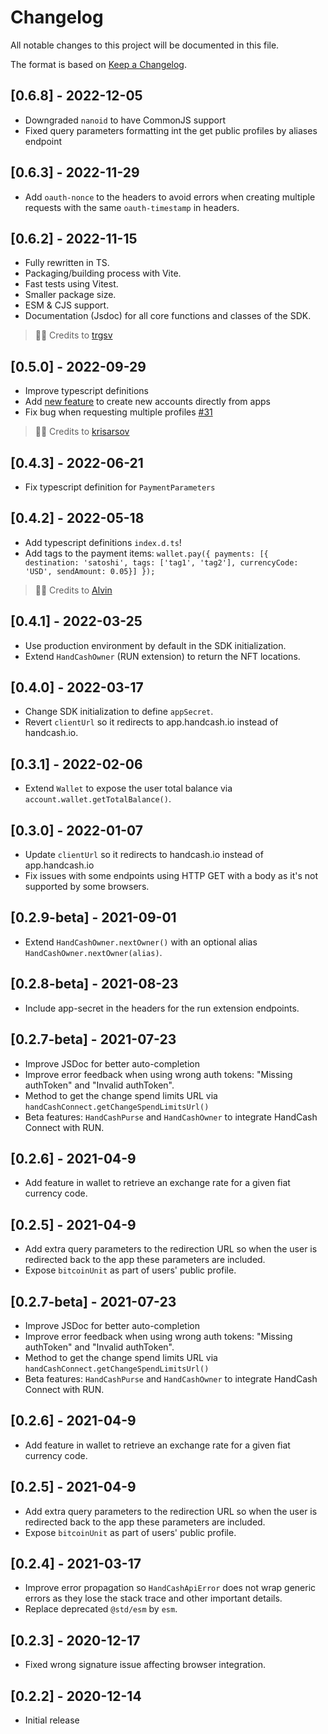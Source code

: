 # Changelog

All notable changes to this project will be documented in this file.

The format is based on [Keep a Changelog](https://keepachangelog.com/en/1.0.0/).

## [0.6.8] - 2022-12-05
- Downgraded `nanoid` to have CommonJS support
- Fixed query parameters formatting int the get public profiles by aliases endpoint

## [0.6.3] - 2022-11-29

- Add `oauth-nonce` to the headers to avoid errors when creating multiple requests with the same `oauth-timestamp` in headers.

## [0.6.2] - 2022-11-15

- Fully rewritten in TS.
- Packaging/building process with Vite.
- Fast tests using Vitest.
- Smaller package size.
- ESM & CJS support.
- Documentation (Jsdoc) for all core functions and classes of the SDK.

> 🙏🏻 Credits to [trgsv](https://github.com/trgsv)

## [0.5.0] - 2022-09-29

- Improve typescript definitions
- Add [new feature](https://docs.handcash.io/docs/create-accounts) to create new accounts directly from apps
- Fix bug when requesting multiple profiles [#31](https://github.com/HandCash/handcash-connect-sdk-js/pull/31)

> 🙏🏻 Credits to [krisarsov](https://github.com/krisarsov)

## [0.4.3] - 2022-06-21

- Fix typescript definition for `PaymentParameters`

## [0.4.2] - 2022-05-18

- Add typescript definitions `index.d.ts`!
- Add tags to the payment
  items: `wallet.pay({ payments: [{ destination: 'satoshi', tags: ['tag1', 'tag2'], currencyCode: 'USD', sendAmount: 0.05}] });`

> 🙏🏻 Credits to [Alvin](https://github.com/irkaal)

## [0.4.1] - 2022-03-25

- Use production environment by default in the SDK initialization.
- Extend `HandCashOwner` (RUN extension) to return the NFT locations.

## [0.4.0] - 2022-03-17

- Change SDK initialization to define `appSecret`.
- Revert `clientUrl` so it redirects to app.handcash.io instead of handcash.io.

## [0.3.1] - 2022-02-06

- Extend `Wallet` to expose the user total balance via `account.wallet.getTotalBalance()`.

## [0.3.0] - 2022-01-07

- Update `clientUrl` so it redirects to handcash.io instead of app.handcash.io
- Fix issues with some endpoints using HTTP GET with a body as it's not supported by some browsers.

## [0.2.9-beta] - 2021-09-01

- Extend `HandCashOwner.nextOwner()` with an optional alias `HandCashOwner.nextOwner(alias)`.

## [0.2.8-beta] - 2021-08-23

- Include app-secret in the headers for the run extension endpoints.

## [0.2.7-beta] - 2021-07-23

- Improve JSDoc for better auto-completion
- Improve error feedback when using wrong auth tokens: "Missing authToken" and "Invalid authToken".
- Method to get the change spend limits URL via `handCashConnect.getChangeSpendLimitsUrl()`
- Beta features: `HandCashPurse` and `HandCashOwner` to integrate HandCash Connect with RUN.

## [0.2.6] - 2021-04-9

- Add feature in wallet to retrieve an exchange rate for a given fiat currency code.

## [0.2.5] - 2021-04-9

- Add extra query parameters to the redirection URL so when the user is redirected back to the app these parameters are
  included.
- Expose `bitcoinUnit` as part of users' public profile.

## [0.2.7-beta] - 2021-07-23

- Improve JSDoc for better auto-completion
- Improve error feedback when using wrong auth tokens: "Missing authToken" and "Invalid authToken".
- Method to get the change spend limits URL via `handCashConnect.getChangeSpendLimitsUrl()`
- Beta features: `HandCashPurse` and `HandCashOwner` to integrate HandCash Connect with RUN.

## [0.2.6] - 2021-04-9

- Add feature in wallet to retrieve an exchange rate for a given fiat currency code.

## [0.2.5] - 2021-04-9

- Add extra query parameters to the redirection URL so when the user is redirected back to the app these parameters are
  included.
- Expose `bitcoinUnit` as part of users' public profile.

## [0.2.4] - 2021-03-17

- Improve error propagation so `HandCashApiError` does not wrap generic errors as they lose the stack trace and other
  important details.
- Replace deprecated `@std/esm` by `esm`.

## [0.2.3] - 2020-12-17

- Fixed wrong signature issue affecting browser integration.

## [0.2.2] - 2020-12-14

- Initial release
